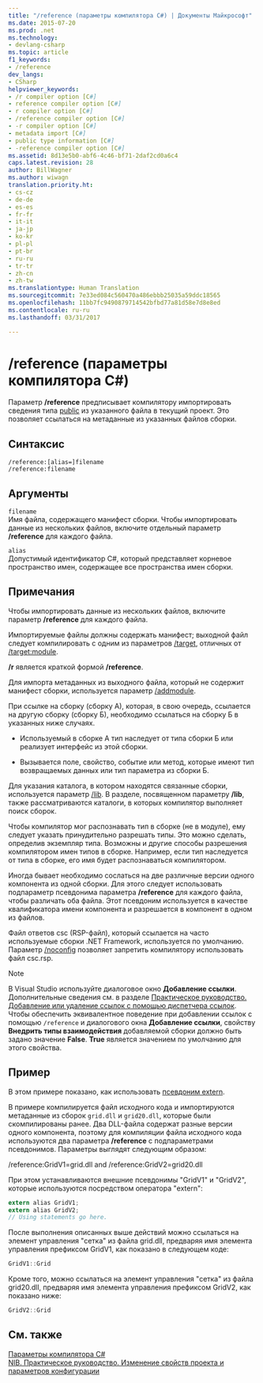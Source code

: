 ```yaml
---
title: "/reference (параметры компилятора C#) | Документы Майкрософт"
ms.date: 2015-07-20
ms.prod: .net
ms.technology:
- devlang-csharp
ms.topic: article
f1_keywords:
- /reference
dev_langs:
- CSharp
helpviewer_keywords:
- /r compiler option [C#]
- reference compiler option [C#]
- r compiler option [C#]
- /reference compiler option [C#]
- -r compiler option [C#]
- metadata import [C#]
- public type information [C#]
- -reference compiler option [C#]
ms.assetid: 8d13e5b0-abf6-4c46-bf71-2daf2cd0a6c4
caps.latest.revision: 28
author: BillWagner
ms.author: wiwagn
translation.priority.ht:
- cs-cz
- de-de
- es-es
- fr-fr
- it-it
- ja-jp
- ko-kr
- pl-pl
- pt-br
- ru-ru
- tr-tr
- zh-cn
- zh-tw
ms.translationtype: Human Translation
ms.sourcegitcommit: 7e33ed084c560470a486ebbb25035a59ddc18565
ms.openlocfilehash: 11bb7fc9490879714542bfbd77a81d58e7d8e8ed
ms.contentlocale: ru-ru
ms.lasthandoff: 03/31/2017

---
```

# <a name="reference-c-compiler-options"></a>/reference (параметры компилятора C#)
Параметр **/reference** предписывает компилятору импортировать сведения типа [public](../../../csharp/language-reference/keywords/public.md) из указанного файла в текущий проект. Это позволяет ссылаться на метаданные из указанных файлов сборки.  
  
## <a name="syntax"></a>Синтаксис  
  
```console  
/reference:[alias=]filename  
/reference:filename  
```  
  
## <a name="arguments"></a>Аргументы  
 `filename`  
 Имя файла, содержащего манифест сборки. Чтобы импортировать данные из нескольких файлов, включите отдельный параметр **/reference** для каждого файла.  
  
 `alias`  
 Допустимый идентификатор C#, который представляет корневое пространство имен, содержащее все пространства имен сборки.  
  
## <a name="remarks"></a>Примечания  
 Чтобы импортировать данные из нескольких файлов, включите параметр **/reference** для каждого файла.  
  
 Импортируемые файлы должны содержать манифест; выходной файл следует компилировать с одним из параметров [/target](../../../csharp/language-reference/compiler-options/target-compiler-option.md), отличных от [/target:module](../../../csharp/language-reference/compiler-options/target-module-compiler-option.md).  
  
 **/r** является краткой формой **/reference**.  
  
 Для импорта метаданных из выходного файла, который не содержит манифест сборки, используется параметр [/addmodule](../../../csharp/language-reference/compiler-options/addmodule-compiler-option.md).  
  
 При ссылке на сборку (сборку А), которая, в свою очередь, ссылается на другую сборку (сборку Б), необходимо ссылаться на сборку Б в указанных ниже случаях.  
  
-   Используемый в сборке A тип наследует от типа сборки Б или реализует интерфейс из этой сборки.  
  
-   Вызывается поле, свойство, событие или метод, которые имеют тип возвращаемых данных или тип параметра из сборки Б.  
  
 Для указания каталога, в котором находятся связанные сборки, используется параметр [/lib](../../../csharp/language-reference/compiler-options/lib-compiler-option.md). В разделе, посвященном параметру **/lib**, также рассматриваются каталоги, в которых компилятор выполняет поиск сборок.  
  
 Чтобы компилятор мог распознавать тип в сборке (не в модуле), ему следует указать принудительно разрешать типы. Это можно сделать, определив экземпляр типа. Возможны и другие способы разрешения компилятором имен типов в сборке. Например, если тип наследуется от типа в сборке, его имя будет распознаваться компилятором.  
  
 Иногда бывает необходимо сослаться на две различные версии одного компонента из одной сборки. Для этого следует использовать подпараметр псевдонима параметра **/reference** для каждого файла, чтобы различать оба файла. Этот псевдоним используется в качестве квалификатора имени компонента и разрешается в компонент в одном из файлов.  
  
 Файл ответов csc (RSP-файл), который ссылается на часто используемые сборки .NET Framework, используется по умолчанию. Параметр [/noconfig](../../../csharp/language-reference/compiler-options/noconfig-compiler-option.md) позволяет запретить компилятору использовать файл csc.rsp.  
  
> [!NOTE]
> В Visual Studio используйте диалоговое окно **Добавление ссылки**. Дополнительные сведения см. в разделе [Практическое руководство. Добавление или удаление ссылок с помощью диспетчера ссылок](https://docs.microsoft.com/en-us/visualstudio/ide/how-to-add-or-remove-references-by-using-the-reference-manager). Чтобы обеспечить эквивалентное поведение при добавлении ссылок с помощью `/reference` и диалогового окна **Добавление ссылки**, свойству **Внедрить типы взаимодействия** добавляемой сборки должно быть задано значение **False**. **True** является значением по умолчанию для этого свойства.  
  
## <a name="example"></a>Пример  
 В этом примере показано, как использовать [псевдоним extern](../../../csharp/language-reference/keywords/extern-alias.md).  
  
 В примере компилируется файл исходного кода и импортируются метаданные из сборок `grid.dll` и `grid20.dll`, которые были скомпилированы ранее. Два DLL-файла содержат разные версии одного компонента, поэтому для компиляции файла исходного кода используются два параметра **/reference** с подпараметрами псевдонимов. Параметры выглядят следующим образом:  
  
 /reference:GridV1=grid.dll and /reference:GridV2=grid20.dll  
  
 При этом устанавливаются внешние псевдонимы "GridV1" и "GridV2", которые используются посредством оператора "extern":  
  
```csharp  
extern alias GridV1;  
extern alias GridV2;  
// Using statements go here.  
```  
  
 После выполнения описанных выше действий можно ссылаться на элемент управления "сетка" из файла grid.dll, предваряя имя элемента управления префиксом GridV1, как показано в следующем коде:  
  
```csharp  
GridV1::Grid  
```  
  
 Кроме того, можно ссылаться на элемент управления "сетка" из файла grid20.dll, предваряя имя элемента управления префиксом GridV2, как показано ниже:  
  
```csharp  
GridV2::Grid   
```  
  
## <a name="see-also"></a>См. также  
 [Параметры компилятора C#](../../../csharp/language-reference/compiler-options/index.md)   
 [NIB. Практическое руководство. Изменение свойств проекта и параметров конфигурации](http://msdn.microsoft.com/en-us/e7184bc5-2f2b-4b4f-aa9a-3ecfcbc48b67)

